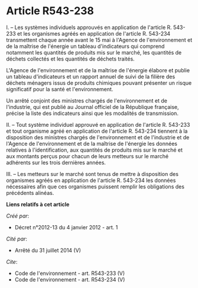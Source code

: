 # Article R543-238

I. – Les systèmes individuels approuvés en application de l'article R. 543-233 et les organismes agréés en application de
l'article R. 543-234 transmettent chaque année avant le 15 mai à l'Agence de l'environnement et de la maîtrise de l'énergie
un tableau d'indicateurs qui comprend notamment les quantités de produits mis sur le marché, les quantités de déchets
collectés et les quantités de déchets traités.

L'Agence de l'environnement et de la maîtrise de l'énergie élabore et publie un tableau d'indicateurs et un rapport annuel de
suivi de la filière des déchets ménagers issus de produits chimiques pouvant présenter un risque significatif pour la santé
et l'environnement.

Un arrêté conjoint des ministres chargés de l'environnement et de l'industrie, qui est publié au Journal officiel de la
République française, précise la liste des indicateurs ainsi que les modalités de transmission.

II. – Tout système individuel approuvé en application de l'article R. 543-233 et tout organisme agréé en application de
l'article R. 543-234 tiennent à la disposition des ministres chargés de l'environnement et de l'industrie et de l'Agence de
l'environnement et de la maîtrise de l'énergie les données relatives à l'identification, aux quantités de produits mis sur le
marché et aux montants perçus pour chacun de leurs metteurs sur le marché adhérents sur les trois dernières années.

III. – Les metteurs sur le marché sont tenus de mettre à disposition des organismes agréés en application de l'article R.
543-234 les données nécessaires afin que ces organismes puissent remplir les obligations des précédents alinéas.

**Liens relatifs à cet article**

_Créé par_:

  - Décret n°2012-13 du 4 janvier 2012 - art. 1

_Cité par_:

  - Arrêté du 31 juillet 2014 (V)

_Cite_:

  - Code de l'environnement - art. R543-233 (V)
  - Code de l'environnement - art. R543-234 (V)
